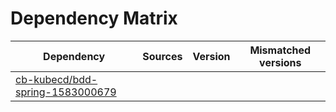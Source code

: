 # Dependency Matrix

Dependency | Sources | Version | Mismatched versions
---------- | ------- | ------- | -------------------
[cb-kubecd/bdd-spring-1583000679](https://github.com/cb-kubecd/bdd-spring-1583000679.git) |  | []() | 
